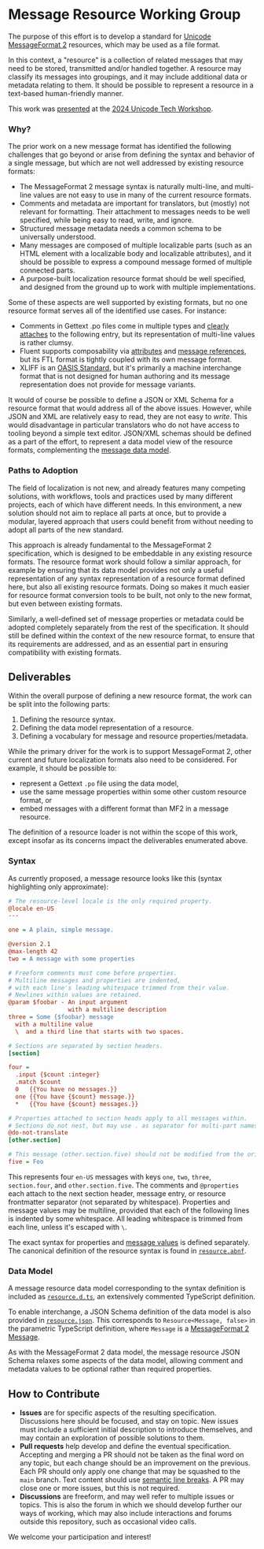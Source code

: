 # Message Resource Working Group

The purpose of this effort is to
develop a standard for [Unicode MessageFormat 2] resources,
which may be used as a file format.

[unicode messageformat 2]: https://github.com/unicode-org/message-format-wg

In this context, a "resource" is a collection of related messages
that may need to be stored, transmitted and/or handled together.
A resource may classify its messages into groupings,
and it may include additional data or metadata relating to them.
It should be possible to represent a resource in a text-based human-friendly manner.

This work was [presented](https://www.youtube.com/watch?v=ksgm_B-uUCU)
at the [2024 Unicode Tech Workshop](https://www.unicode.org/events/utw/2024/).

### Why?

The prior work on a new message format has identified the following challenges
that go beyond or arise from defining the syntax and behavior of a single message,
but which are not well addressed by existing resource formats:

- The MessageFormat 2 message syntax is naturally multi-line,
  and multi-line values are not easy to use in many of the current resource formats.
- Comments and metadata are important for translators,
  but (mostly) not relevant for formatting.
  Their attachment to messages needs to be well specified,
  while being easy to read, write, and ignore.
- Structured message metadata needs a common schema to be universally understood.
- Many messages are composed of multiple localizable parts
  (such as an HTML element with a localizable body and localizable attributes),
  and it should be possible to express a compound message formed of multiple connected parts.
- A purpose-built localization resource format should be well specified,
  and designed from the ground up to work with multiple implementations.

Some of these aspects are well supported by existing formats,
but no one resource format serves all of the identified use cases.
For instance:

- Comments in Gettext .po files come in multiple types and [clearly attaches] to the following entry,
  but its representation of multi-line values is rather clumsy.
- Fluent supports composability via [attributes] and [message references],
  but its FTL format is tightly coupled with its own message format.
- XLIFF is an [OASIS Standard],
  but it's primarily a machine interchange format that is not designed for human authoring
  and its message representation does not provide for message variants.

It would of course be possible to define a JSON or XML Schema
for a resource format that would address all of the above issues.
However, while JSON and XML are relatively easy to read, they are not easy to _write_.
This would disadvantage in particular translators
who do not have access to tooling beyond a simple text editor.
JSON/XML schemas should be defined as a part of the effort,
to represent a data model view of the resource formats,
complementing the [message data model].

[clearly attaches]: https://www.gnu.org/software/gettext/manual/html_node/PO-Files.html
[attributes]: https://projectfluent.org/fluent/guide/attributes.html
[message references]: https://projectfluent.org/fluent/guide/references.html
[message data model]: https://github.com/unicode-org/message-format-wg/tree/main/spec/data-model
[OASIS Standard]: https://docs.oasis-open.org/xliff/xliff-core/v2.1/os/xliff-core-v2.1-os.html

### Paths to Adoption

The field of localization is not new, and already features many competing solutions,
with workflows, tools and practices used by many different projects,
each of which have different needs.
In this environment, a new solution should not aim to replace all parts at once,
but to provide a modular, layered approach that users could benefit from
without needing to adopt all parts of the new standard.

This approach is already fundamental to the MessageFormat 2 specification,
which is designed to be embeddable in any existing resource formats.
The resource format work should follow a similar approach,
for example by ensuring that its data model provides not only a useful representation
of any syntax representation of a resource format defined here,
but also all existing resource formats.
Doing so makes it much easier for resource format conversion tools to be built,
not only to the new format, but even between existing formats.

Similarly, a well-defined set of message properties or metadata
could be adopted completely separately from the rest of the specification.
It should still be defined within the context of the new resource format,
to ensure that its requirements are addressed,
and as an essential part in ensuring compatibility with existing formats.

## Deliverables

Within the overall purpose of defining a new resource format,
the work can be split into the following parts:

1. Defining the resource syntax.
2. Defining the data model representation of a resource.
3. Defining a vocabulary for message and resource properties/metadata.

While the primary driver for the work is to support MessageFormat 2,
other current and future localization formats also need to be considered.
For example, it should be possible to:

- represent a Gettext `.po` file using the data model,
- use the same message properties within some other custom resource format, or
- embed messages with a different format than MF2 in a message resource.

The definition of a resource loader is not within the scope of this work,
except insofar as its concerns impact the deliverables enumerated above.

### Syntax

As currently proposed,
a message resource looks like this
(syntax highlighting only approximate):

```ini
# The resource-level locale is the only required property.
@locale en-US
---

one = A plain, simple message.

@version 2.1
@max-length 42
two = A message with some properties

# Freeform comments must come before properties.
# Multiline messages and properties are indented,
# with each line's leading whitespace trimmed from their value.
# Newlines within values are retained.
@param $foobar - An input argument
                 with a multiline description
three = Some {$foobar} message
  with a multiline value
  \  and a third line that starts with two spaces.

# Sections are separated by section headers.
[section]

four =
  .input {$count :integer}
  .match $count
  0   {{You have no messages.}}
  one {{You have {$count} message.}}
  *   {{You have {$count} messages.}}

# Properties attached to section heads apply to all messages within.
# Sections do not nest, but may use . as separator for multi-part names.
@do-not-translate
[other.section]

# This message (other.section.five) should not be modified from the original.
five = Foo
```

This represents four `en-US` messages with keys `one`, `two`, `three`, `section.four`, and `other.section.five`.
The comments and `@properties` each attach to the next
section header, message entry, or resource frontmatter separator (not separated by whitespace).
Properties and message values may be multiline, provided that each of the following lines is indented by some whitespace.
All leading whitespace is trimmed from each line, unless it's escaped with `\`.

The exact syntax for properties and
[message values](https://github.com/unicode-org/message-format-wg/blob/main/spec/syntax.md)
is defined separately.
The canonical definition of the resource syntax is found in [`resource.abnf`](./resource.abnf).

### Data Model

A message resource data model corresponding to the syntax definition
is included as [`resource.d.ts`](./resource.d.ts),
an extensively commented TypeScript definition.

To enable interchange, a JSON Schema definition of the data model
is also provided in [`resource.json`](./resource.json).
This corresponds to `Resource<Message, false>`
in the parametric TypeScript definition,
where `Message` is a [MessageFormat 2 Message](https://github.com/unicode-org/message-format-wg/blob/main/spec/data-model/README.md#messages).

As with the MessageFormat 2 data model,
the message resource JSON Schema relaxes some aspects of the data model,
allowing comment and metadata values to be optional rather than required properties.

## How to Contribute

- **Issues** are for specific aspects of the resulting specification.
  Discussions here should be focused, and stay on topic.
  New issues must include a sufficient initial description to introduce themselves,
  and may contain an exploration of possible solutions to them.
- **Pull requests** help develop and define the eventual specification.
  Accepting and merging a PR should not be taken as the final word on any topic,
  but each change should be an improvement on the previous.
  Each PR should only apply one change that may be squashed to the `main` branch.
  Text content should use [semantic line breaks](https://sembr.org/).
  A PR may close one or more issues, but this is not required.
- **Discussions** are freeform, and may well refer to multiple issues or topics.
  This is also the forum in which we should develop further our ways of working,
  which may also include interactions and forums outside this repository,
  such as occasional video calls.

We welcome your participation and interest!
